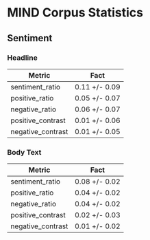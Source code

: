 # MIND Corpus Statistics

## Sentiment

### Headline

| Metric            | Fact          |
| ----------------- | ------------- |
| sentiment_ratio   |	0.11 +/- 0.09 |
| positive_ratio	  | 0.05 +/- 0.07 |
| negative_ratio	  | 0.06 +/- 0.07 |
| positive_contrast	| 0.01 +/- 0.06 |
| negative_contrast	| 0.01 +/- 0.05 |

### Body Text

| Metric            | Fact          |
| ----------------- | ------------- |
| sentiment_ratio   |	0.08 +/- 0.02 |
| positive_ratio	  | 0.04 +/- 0.02 |
| negative_ratio	  | 0.04 +/- 0.02 |
| positive_contrast	| 0.02 +/- 0.03 |
| negative_contrast	| 0.01 +/- 0.02 |









